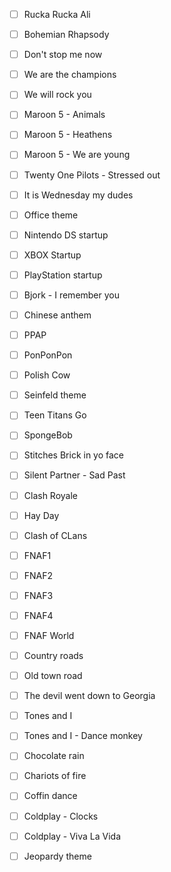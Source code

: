 - [ ] Rucka Rucka Ali
- [ ] Bohemian Rhapsody
- [ ] Don't stop me now
- [ ] We are the champions
- [ ] We will rock you
- [ ] Maroon 5 - Animals
- [ ] Maroon 5 - Heathens
- [ ] Maroon 5 - We are young
- [ ] Twenty One Pilots - Stressed out
- [ ] It is Wednesday my dudes
- [ ] Office theme
- [ ] Nintendo DS startup
- [ ] XBOX Startup
- [ ] PlayStation startup
- [ ] Bjork - I remember you
- [ ] Chinese anthem
- [ ] PPAP
- [ ] PonPonPon
- [ ] Polish Cow
- [ ] Seinfeld theme
- [ ] Teen Titans Go
- [ ] SpongeBob
- [ ] Stitches Brick in yo face
- [ ] Silent Partner - Sad Past
- [ ] Clash Royale
- [ ] Hay Day
- [ ] Clash of CLans
- [ ] FNAF1
- [ ] FNAF2
- [ ] FNAF3
- [ ] FNAF4
- [ ] FNAF World
- [ ] Country roads
- [ ] Old town road
- [ ] The devil went down to Georgia
- [ ] Tones and I
- [ ] Tones and I - Dance monkey
- [ ] Chocolate rain
- [ ] Chariots of fire
- [ ] Coffin dance
- [ ] Coldplay - Clocks
- [ ] Coldplay - Viva La Vida
- [ ] Jeopardy theme

